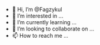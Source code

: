 - 👋 Hi, I’m @Fagzykul
- 👀 I’m interested in ...
- 🌱 I’m currently learning ...
- 💞️ I’m looking to collaborate on ...
- 📫 How to reach me ...

<!---
Fagzykul/Fagzykul is a ✨ special ✨ repository because its `README.md` (this file) appears on your GitHub profile.
You can click the Preview link to take a look at your changes.
--->
